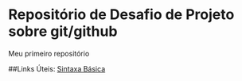 # Repositório de Desafio de Projeto sobre git/github
 Meu primeiro repositório
 
##Links Úteis:
[Sintaxa Básica](https://www.markdownguide.org/basic-syntax/)

